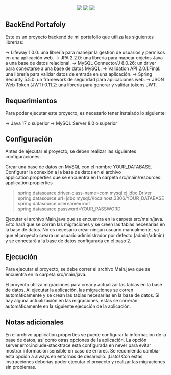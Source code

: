 <p align="center">
  <img src="https://img.shields.io/badge/language-java-orange">
  <img src="https://img.shields.io/badge/framework-spring-brightgreen">
  <img src="https://img.shields.io/badge/license-MIT-blue">
</p>


## BackEnd Portafoly
Este es un proyecto backend de mi portafolio que utiliza las siguientes librerías:

-> Lifeway 1.0.0: una librería para manejar la gestión de usuarios y permisos en una aplicación web.
-> JPA 2.2.0: una librería para mapear objetos Java a una base de datos relacional.
-> MySQL Connector/J 8.0.26: un driver para conectarse a una base de datos MySQL.
-> Validation API 2.0.1.Final: una librería para validar datos de entrada en una aplicación.
-> Spring Security 5.5.0: un framework de seguridad para aplicaciones web.
-> JSON Web Token (JWT) 0.11.2: una librería para generar y validar tokens JWT.

## Requerimientos
Para poder ejecutar este proyecto, es necesario tener instalado lo siguiente:

-> Java 17 o superior
-> MySQL Server 8.0 o superior

## Configuración
Antes de ejecutar el proyecto, se deben realizar las siguientes configuraciones:

Crear una base de datos en MySQL con el nombre YOUR_DATABASE.
Configurar la conexión a la base de datos en el archivo application.properties que se encuentra en la carpeta src/main/resources:
application.propierties

> spring.datasource.driver-class-name=com.mysql.cj.jdbc.Driver
> spring.datasource.url=jdbc:mysql://localhost:3306/YOUR_DATABASE
> spring.datasource.username=root
> spring.datasource.password=YOUR_PASSWORD

Ejecutar el archivo Main.java que se encuentra en la carpeta src/main/java. Esto hará que se corran las migraciones y se creen las tablas necesarias en la base de datos.
No es necesario crear ningún usuario manualmente, ya que el proyecto creará un usuario administrador por defecto (admin/admin) y se conectará a la base de datos configurada en el paso 2.

## Ejecución
Para ejecutar el proyecto, se debe correr el archivo Main.java que se encuentra en la carpeta src/main/java.

El proyecto utiliza migraciones para crear y actualizar las tablas en la base de datos. Al ejecutar la aplicación, las migraciones se corren automáticamente y se crean las tablas necesarias en la base de datos. Si hay alguna actualización en las migraciones, estas se correrán automáticamente en la siguiente ejecución de la aplicación.

## Notas adicionales
En el archivo application.properties se puede configurar la información de la base de datos, así como otras opciones de la aplicación.
La opción server.error.include-stacktrace está configurada en never para evitar mostrar información sensible en caso de errores. Se recomienda cambiar esta opción a always en entornos de desarrollo.
¡Listo! Con estas instrucciones deberías poder ejecutar el proyecto y realizar las migraciones sin problemas.



